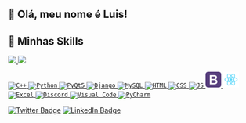 ## 💙 Olá, meu nome é <strong>Luis!</strong>

## 🚀 Minhas Skills

<div>
  <a href="https://github.com/luixfds">
  <img height="180em" src="https://github-readme-stats.vercel.app/api?username=luixfds&show_icons=true&theme=dracula&include_all_commits=true&count_private=true"/>
  <img height="180em" src="https://github-readme-stats.vercel.app/api/top-langs/?username=luixfds&layout=compact&langs_count=7&theme=dracula"/>
</div>

<code><img height="32" src="https://cdn.jsdelivr.net/gh/devicons/devicon/icons/cplusplus/cplusplus-original.svg" alt="C++"/></code>
<code><img height="32" src="https://cdn.jsdelivr.net/gh/devicons/devicon/icons/python/python-original.svg" alt="Python"/></code>
  <code><img height="32" src="https://cdn.jsdelivr.net/gh/devicons/devicon/icons/qt/qt-original.svg" alt="PyQt5"/></code>
<code><img height="32" src="https://cdn.worldvectorlogo.com/logos/django.svg" alt="Django"/></code>
<code><img height="32" src="https://cdn.jsdelivr.net/gh/devicons/devicon/icons/mysql/mysql-original.svg" alt="MySQL"/></code>
<code><img height="32" src="https://cdn.jsdelivr.net/gh/devicons/devicon/icons/html5/html5-original.svg" alt="HTML"/></code>
<code><img height="32" src="https://cdn.jsdelivr.net/gh/devicons/devicon/icons/css3/css3-original.svg" alt="CSS"/></code>
<code><img height="32" src="https://cdn.jsdelivr.net/gh/devicons/devicon/icons/javascript/javascript-original.svg" alt="JS"/></code>
<code><img height="32" src="https://raw.githubusercontent.com/github/explore/80688e429a7d4ef2fca1e82350fe8e3517d3494d/topics/bootstrap/bootstrap.png" alt="Bootstrap"/></code>
<code><img height="32" src="https://raw.githubusercontent.com/github/explore/80688e429a7d4ef2fca1e82350fe8e3517d3494d/topics/react/react.png" alt="React"/></code>
<code><img height="32" src="https://upload.wikimedia.org/wikipedia/commons/thumb/3/34/Microsoft_Office_Excel_%282019%E2%80%93present%29.svg/2203px-Microsoft_Office_Excel_%282019%E2%80%93present%29.svg.png" alt="Excel"/></code>
<code><img height="32" src="https://logodownload.org/wp-content/uploads/2017/11/discord-logo-icone.png" alt="Discord"/></code>
<code><img height="32" src="https://cdn.jsdelivr.net/gh/devicons/devicon/icons/vscode/vscode-original.svg" alt="Visual Code"/></code>
<code><img height="32" src="https://upload.wikimedia.org/wikipedia/commons/thumb/1/1d/PyCharm_Icon.svg/1200px-PyCharm_Icon.svg.png" alt="PyCharm"/></code>

[![Twitter Badge](https://img.shields.io/badge/Twitter-Profile-informational?style=flat&logo=twitter&logoColor=white&color=1CA2F1)](https://twitter.com/luix_fds)
[![LinkedIn Badge](https://img.shields.io/badge/LinkedIn-Profile-informational?style=flat&logo=linkedin&logoColor=white&color=0D76A8)](https://www.linkedin.com/in/luis-felipe-80a0121ba)
